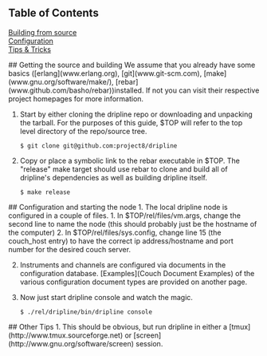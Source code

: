 ## Table of Contents   
[Building from source](#build)  
[Configuration](#config)  
[Tips & Tricks](#tips)  

<a name="build"/>
## Getting the source and building
We assume that you already have some basics ([erlang](www.erlang.org), [git](www.git-scm.com), [make](www.gnu.org/software/make/), [rebar](www.github.com/basho/rebar))installed. If not you can visit their respective project homepages for more information.

1. Start by either cloning the dripline repo or downloading and unpacking the tarball. For the purposes of this guide, $TOP will refer to the top level directory of the repo/source tree.

    ```shell
    $ git clone git@github.com:project8/dripline
    ```

2. Copy or place a symbolic link to the rebar executable in $TOP. The "release" make target should use rebar to clone and build all of dripline's dependencies as well as building dripline itself.

    ```shell
    $ make release
    ```

<a name="config"/>
## Configuration and starting the node
1. The local dripline node is configured in a couple of files.
    1. In $TOP/rel/files/vm.args, change the second line to name the node (this should probably just be the hostname of the computer)
    2. In $TOP/rel/files/sys.config, change line 15 (the couch_host entry) to have the correct ip address/hostname and port number for the desired couch server.

2. Instruments and channels are configured via documents in the configuration database. [Examples](Couch Document Examples) of the various configuration document types are provided on another page.

3. Now just start dripline console and watch the magic.

    ```shell
    $ ./rel/dripline/bin/dripline console
    ```

<a name="tips"/>
## Other Tips
1. This should be obvious, but run dripline in either a [tmux](http://www.tmux.sourceforge.net) or [screen](http://www.gnu.org/software/screen) session.